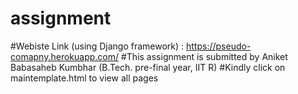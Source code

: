# assignment

#Webiste Link (using Django framework) : https://pseudo-comapny.herokuapp.com/
#This assignment is submitted by Aniket Babasaheb Kumbhar (B.Tech. pre-final year, IIT R)
#Kindly click on maintemplate.html to view all pages
